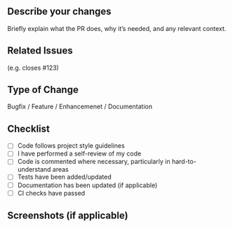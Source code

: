 ## Describe your changes

Briefly explain what the PR does, why it’s needed, and any relevant context.

## Related Issues

(e.g. closes #123)

## Type of Change

Bugfix / Feature / Enhancemenet / Documentation

## Checklist

- [ ] Code follows project style guidelines
- [ ] I have performed a self-review of my code
- [ ] Code is commented where necessary, particularly in hard-to-understand areas
- [ ] Tests have been added/updated
- [ ] Documentation has been updated (if applicable)
- [ ] CI checks have passed

## Screenshots (if applicable)

